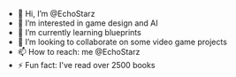 - 👋 Hi, I’m @EchoStarz
- 👀 I’m interested in game design and AI
- 🌱 I’m currently learning blueprints
- 💞️ I’m looking to collaborate on some video game projects
- 📫 How to reach: me @EchoStarz
- ⚡ Fun fact: I've read over 2500 books
